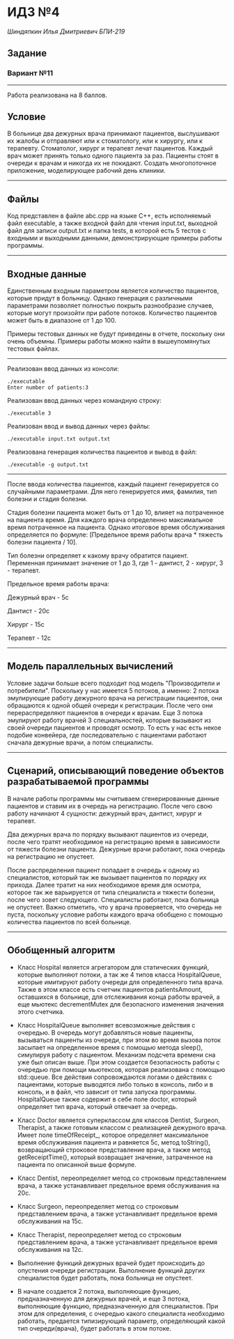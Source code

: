 ﻿# ИДЗ №4
*Шиндяпкин Илья Дмитриевич БПИ-219*
## Задание
### Вариант №11
***
Работа реализована на 8 баллов.
## Условие
В больнице два дежурных врача принимают пациентов, выслушивают их жалобы и отправляют или к стоматологу, или к хирургу, или к терапевту. Стоматолог, хирург и терапевт лечат пациентов. Каждый врач может принять только одного пациента за раз. Пациенты стоят в очереди к врачам и никогда их не покидают. Создать многопоточное приложение, моделирующее рабочий день клиники.
***
## Файлы
Код представлен в файле abc.cpp на языке С++, есть исполняемый файл executable, а также входной файл для чтения input.txt, выходной файл для записи output.txt и папка tests, в которой есть 5 тестов с входными и выходными данными, демонстрирующие примеры работы программы.
***
## Входные данные
Единственным входным параметром является количество пациентов, которые придут в больницу. Однако генерация с различными параметрами позволяет полностью покрыть разнообразие случаев, которые могут произойти при работе потоков. 
Количество пациентов может быть в диапазоне от 1 до 100. 

Примеры тестовых данных не будут приведены в отчете, поскольку они очень объемны. Примеры работы можно найти в вышеупомянутых тестовых файлах.
***
Реализован ввод данных из консоли:

    ./executable
    Enter number of patients:3
Реализован ввод данных через командную строку:
 

    ./executable 3
Реализован ввод и вывод данных через файлы:
 

    ./executable input.txt output.txt
Реализована генерация количества пациентов и вывод в файл:

    ./executable -g output.txt
***
После ввода количества пациентов, каждый пациент генерируется со случайными параметрами. Для него генерируется имя, фамилия, тип болезни и стадия болезни.

Стадия болезни пациента  может быть от 1 до 10, влияет на потраченное на пациента время. 
Для каждого врача определенно максимальное время потраченное на пациента. Однако итоговое время обслуживания определяется по формуле:
[Предельное время работы врача * тяжесть болезни пациента / 10].

Тип болезни определяет к какому врачу обратится пациент. Переменная принимает значение от 1 до 3, где 1 - дантист, 2 - хирург, 3 - терапевт.

Предельное время работы врача:

Дежурный врач - 5с

Дантист - 20с

Хирург - 15с

Терапевт - 12с
***
## Модель параллельных вычислений
Условие задачи больше всего подходит под модель "Производители и потребители". Поскольку у нас имеется 5 потоков, а именно: 2 потока эмулирующие работу дежурного врача на регистрации пациентов, они обращаются к одной общей очереди к регистрации. После чего они перераспределяют пациентов в очереди к врачам. Еще 3 потока эмулируют работу врачей 3 специальностей, которые вызывают из своей очереди пациентов и проводят осмотр. То есть у нас есть некое подобие конвейера, где последовательно с пациентами работают сначала дежурные врачи, а потом специалисты.
 ***
 ## Сценарий, описывающий поведение объектов разрабатываемой программы

В начале работы программы мы считываем сгенерированные данные пациентов и ставим их в очередь на регистрацию. После чего свою работу начинают 4 сущности: дежурный врач, дантист, хирург и терапевт.

Два дежурных врача по порядку вызывают пациентов из очереди, после чего тратят необходимое на регистрацию время в зависимости от тяжести болезни пациента. Дежурные врачи работают, пока очередь на регистрацию не опустеет. 

После распределения пациент попадает в очередь к одному из специалистов, который так же вызывает пациентов по порядку их прихода. Далее тратит на них необходимое время для осмотра, которое так же варьируется от типа специалиста и тяжести болезни, после чего зовет следующего. Специалисты работают, пока больница не опустеет. Важно отметить, что у врача проверяется, что очередь не пуста, поскольку условие работы каждого врача обобщено с помощью количества пациентов по всей больнице.
***
## Обобщенный алгоритм
-   Класс Hospital является агрегатором для статических функций, которые выполняют потоки, а так же 4 типов класса HospitalQueue, которые имитируют работу очереди для определенного типа врача. Также в этом классе есть счетчик пациентов patientsAmount, оставшихся в больнице, для отслеживания конца работы врачей, а еще мьютекс decrementMutex для безопасного изменения значения этого счетчика.
-   Класс HospitalQueue выполняет всевозможные действия с очередью. В очередь могут добавляться новые пациенты, вызываться пациенты из очереди, при этом во время вызова поток засыпает на определенное время с помощью метода sleep(), симулируя работу с пациентом. Механизм подсчета времени сна уже был описан выше. При этом создается безопасность работы с очередью при помощи мьютексов, которая реализована с помощью std::queue. Все действия сопровождаются логами о действиях с пациентами, которые выводятся либо только в консоль, либо и в консоль, и в файл, что зависит от типа запуска программы. HospitalQueue также содержит в себе поле doctor, который определяет тип врача, который отвечает за очередь.
-   Класс Doctor является суперклассом для классов Dentist, Surgeon, Therapist, а также готовым классом с реализацией дежурного врача. Имеет поле timeOfReceipt_, которое определяет максимальное время обслуживания пациента и равняется 5с, метод toString(), возвращающий строковое представление врача, а также метод getReceiptTime(), который возвращает значение, затраченное на пациента по описанной выше формуле.
- Класс Dentist, переопределяет метод со строковым представлением врача, а также устанавливает предельное время обслуживания на 20с.
- Класс Surgeon, переопределяет метод со строковым представлением врача, а также устанавливает предельное время обслуживания на 15с.
- Класс Therapist, переопределяет метод со строковым представлением врача, а также устанавливает предельное время обслуживания на 12с.
-   Выполнение функций дежурных врачей будет происходить до опустения очереди регистрации. Выполнение функций других специалистов будет работать, пока больница не опустеет.

- В начале создается 2 потока, выполняющие функцию, предназначенную для дежурных врачей, и еще 3 потока, выполняющие функцию, предназначенную для специалистов. При этом для определения, с очередью какого специалиста необходимо работать, предается типизирующий параметр, определяющий какой тип очереди(врача), будет работать в этом потоке.
